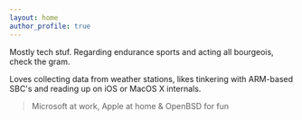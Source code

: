 ```yaml
---
layout: home
author_profile: true
---
```


Mostly tech stuf. Regarding endurance sports and acting all bourgeois, check the gram.

Loves collecting data from weather stations, likes tinkering with ARM-based SBC's and reading up on iOS or MacOS X internals.

>Microsoft at work, Apple at home & OpenBSD for fun
